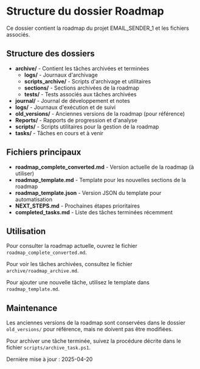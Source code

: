 # Structure du dossier Roadmap

Ce dossier contient la roadmap du projet EMAIL_SENDER_1 et les fichiers associés.

## Structure des dossiers

- **archive/** - Contient les tâches archivées et terminées
  - **logs/** - Journaux d'archivage
  - **scripts_archive/** - Scripts d'archivage et utilitaires
  - **sections/** - Sections archivées de la roadmap
  - **tests/** - Tests associés aux tâches archivées
- **journal/** - Journal de développement et notes
- **logs/** - Journaux d'exécution et de suivi
- **old_versions/** - Anciennes versions de la roadmap (pour référence)
- **Reports/** - Rapports de progression et d'analyse
- **scripts/** - Scripts utilitaires pour la gestion de la roadmap
- **tasks/** - Tâches en cours et à venir

## Fichiers principaux

- **roadmap_complete_converted.md** - Version actuelle de la roadmap (à utiliser)
- **roadmap_template.md** - Template pour les nouvelles sections de la roadmap
- **roadmap_template.json** - Version JSON du template pour automatisation
- **NEXT_STEPS.md** - Prochaines étapes prioritaires
- **completed_tasks.md** - Liste des tâches terminées récemment

## Utilisation

Pour consulter la roadmap actuelle, ouvrez le fichier `roadmap_complete_converted.md`.

Pour voir les tâches archivées, consultez le fichier `archive/roadmap_archive.md`.

Pour ajouter une nouvelle tâche, utilisez le template dans `roadmap_template.md`.

## Maintenance

Les anciennes versions de la roadmap sont conservées dans le dossier `old_versions/` pour référence, mais ne doivent pas être modifiées.

Pour archiver une tâche terminée, suivez la procédure décrite dans le fichier `scripts/archive_task.ps1`.

Dernière mise à jour : 2025-04-20
